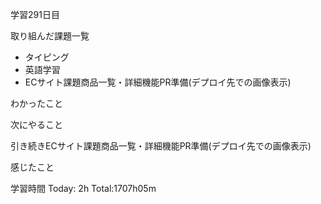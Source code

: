 学習291日目

取り組んだ課題一覧

- タイピング
- 英語学習
- ECサイト課題商品一覧・詳細機能PR準備(デプロイ先での画像表示)

わかったこと

次にやること

引き続きECサイト課題商品一覧・詳細機能PR準備(デプロイ先での画像表示)

感じたこと

学習時間 Today: 2h Total:1707h05m